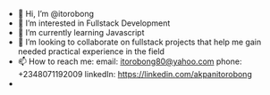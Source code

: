 - 👋 Hi, I’m @itorobong
- 👀 I’m interested in Fullstack Development
- 🌱 I’m currently learning Javascript
- 💞️ I’m looking to collaborate on fullstack projects that help me gain needed practical experience in the field
- 📫 How to reach me: 
     email: itorobong80@yahoo.com
     phone: +2348071192009
     linkedIn: https://linkedin.com/akpanitorobong
- 

<!---
itorobong/itorobong is a ✨ special ✨ repository because its `README.md` (this file) appears on your GitHub profile.
You can click the Preview link to take a look at your changes.
--->
